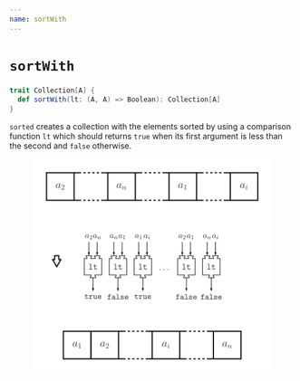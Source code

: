 ```yaml
---
name: sortWith
---
```


# `sortWith`

~~~ scala
trait Collection[A] {
  def sortWith(lt: (A, A) => Boolean): Collection[A]
}
~~~

`sorted` creates a collection with the elements sorted by using a comparison function `lt` which should returns `true` when its first argument is less than the second and `false` otherwise.

<figure class="diagram">
  <img src="images/sortWith.svg" alt="sortWith function">
  <!-- <figcaption class="diagram-desc"></figcaption> -->
</figure>
